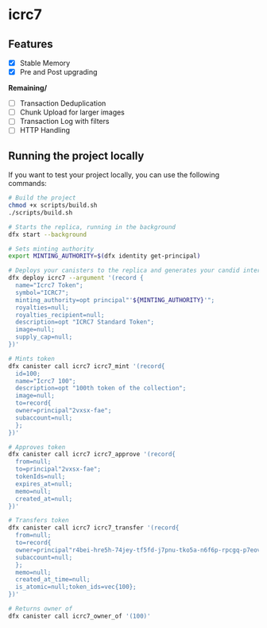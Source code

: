# icrc7

## Features
- [x] Stable Memory
- [x] Pre and Post upgrading

<strong>Remaining/</strong>
- [ ] Transaction Deduplication
- [ ] Chunk Upload for larger images
- [ ] Transaction Log with filters
- [ ] HTTP Handling

## Running the project locally

If you want to test your project locally, you can use the following commands:

```bash
# Build the project
chmod +x scripts/build.sh
./scripts/build.sh

# Starts the replica, running in the background
dfx start --background

# Sets minting authority
export MINTING_AUTHORITY=$(dfx identity get-principal)

# Deploys your canisters to the replica and generates your candid interface
dfx deploy icrc7 --argument '(record {
  name="Icrc7 Token";
  symbol="ICRC7";
  minting_authority=opt principal"'${MINTING_AUTHORITY}'";
  royalties=null;    
  royalties_recipient=null;    
  description=opt "ICRC7 Standard Token";
  image=null;    
  supply_cap=null;    
})'

# Mints token
dfx canister call icrc7 icrc7_mint '(record{
  id=100;
  name="Icrc7 100";
  description=opt "100th token of the collection";
  image=null;
  to=record{
  owner=principal"2vxsx-fae";
  subaccount=null;
  };
})'

# Approves token
dfx canister call icrc7 icrc7_approve '(record{
  from=null;
  to=principal"2vxsx-fae";
  tokenIds=null;
  expires_at=null;
  memo=null;
  created_at=null;
})'

# Transfers token
dfx canister call icrc7 icrc7_transfer '(record{
  from=null;
  to=record{
  owner=principal"r4bei-hre5h-74jey-tf5fd-j7pnu-tko5a-n6f6p-rpcgq-p7eov-q6gyk-vae";
  subaccount=null;
  };
  memo=null;
  created_at_time=null;
  is_atomic=null;token_ids=vec{100}; 
})'

# Returns owner of
dfx canister call icrc7_owner_of '(100)'
```